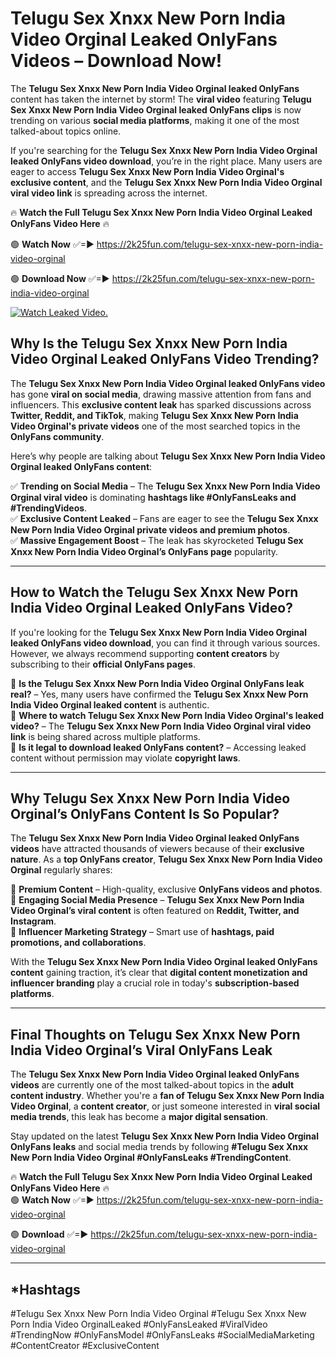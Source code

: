 # Telugu Sex Xnxx New Porn India Video Orginal Leaked OnlyFans Videos – Download Now!

The **Telugu Sex Xnxx New Porn India Video Orginal leaked OnlyFans** content has taken the internet by storm! The **viral video** featuring **Telugu Sex Xnxx New Porn India Video Orginal leaked OnlyFans clips** is now trending on various **social media platforms**, making it one of the most talked-about topics online.  

If you're searching for the **Telugu Sex Xnxx New Porn India Video Orginal leaked OnlyFans video download**, you’re in the right place. Many users are eager to access **Telugu Sex Xnxx New Porn India Video Orginal's exclusive content**, and the **Telugu Sex Xnxx New Porn India Video Orginal viral video link** is spreading across the internet.  

🔥 **Watch the Full Telugu Sex Xnxx New Porn India Video Orginal Leaked OnlyFans Video Here** 🔥  

🟢 **Watch Now** ✅=► https://2k25fun.com/telugu-sex-xnxx-new-porn-india-video-orginal

🟢 **Download Now** ✅=► https://2k25fun.com/telugu-sex-xnxx-new-porn-india-video-orginal

[![Watch Leaked Video.](https://miro.medium.com/v2/resize:fit:828/format:webp/1*cilzJN44JGOrTw9NJCrNHA.gif "Watch Leaked Video")](https://2k25fun.com/telugu-sex-xnxx-new-porn-india-video-orginal)

## **Why Is the Telugu Sex Xnxx New Porn India Video Orginal Leaked OnlyFans Video Trending?**  

The **Telugu Sex Xnxx New Porn India Video Orginal leaked OnlyFans video** has gone **viral on social media**, drawing massive attention from fans and influencers. This **exclusive content leak** has sparked discussions across **Twitter, Reddit, and TikTok**, making **Telugu Sex Xnxx New Porn India Video Orginal's private videos** one of the most searched topics in the **OnlyFans community**.  

Here’s why people are talking about **Telugu Sex Xnxx New Porn India Video Orginal leaked OnlyFans content**:  

✅ **Trending on Social Media** – The **Telugu Sex Xnxx New Porn India Video Orginal viral video** is dominating **hashtags like #OnlyFansLeaks and #TrendingVideos**.  
✅ **Exclusive Content Leaked** – Fans are eager to see the **Telugu Sex Xnxx New Porn India Video Orginal private videos and premium photos**.  
✅ **Massive Engagement Boost** – The leak has skyrocketed **Telugu Sex Xnxx New Porn India Video Orginal’s OnlyFans page** popularity.  

---

## **How to Watch the Telugu Sex Xnxx New Porn India Video Orginal Leaked OnlyFans Video?**  

If you're looking for the **Telugu Sex Xnxx New Porn India Video Orginal leaked OnlyFans video download**, you can find it through various sources. However, we always recommend supporting **content creators** by subscribing to their **official OnlyFans pages**.  

🔹 **Is the Telugu Sex Xnxx New Porn India Video Orginal OnlyFans leak real?** – Yes, many users have confirmed the **Telugu Sex Xnxx New Porn India Video Orginal leaked content** is authentic.  
🔹 **Where to watch Telugu Sex Xnxx New Porn India Video Orginal's leaked video?** – The **Telugu Sex Xnxx New Porn India Video Orginal viral video link** is being shared across multiple platforms.  
🔹 **Is it legal to download leaked OnlyFans content?** – Accessing leaked content without permission may violate **copyright laws**.  

---

## **Why Telugu Sex Xnxx New Porn India Video Orginal’s OnlyFans Content Is So Popular?**  

The **Telugu Sex Xnxx New Porn India Video Orginal leaked OnlyFans videos** have attracted thousands of viewers because of their **exclusive nature**. As a **top OnlyFans creator**, **Telugu Sex Xnxx New Porn India Video Orginal** regularly shares:  

📌 **Premium Content** – High-quality, exclusive **OnlyFans videos and photos**.  
📌 **Engaging Social Media Presence** – **Telugu Sex Xnxx New Porn India Video Orginal’s viral content** is often featured on **Reddit, Twitter, and Instagram**.  
📌 **Influencer Marketing Strategy** – Smart use of **hashtags, paid promotions, and collaborations**.  

With the **Telugu Sex Xnxx New Porn India Video Orginal leaked OnlyFans content** gaining traction, it’s clear that **digital content monetization and influencer branding** play a crucial role in today's **subscription-based platforms**.  

---

## **Final Thoughts on Telugu Sex Xnxx New Porn India Video Orginal’s Viral OnlyFans Leak**  

The **Telugu Sex Xnxx New Porn India Video Orginal leaked OnlyFans videos** are currently one of the most talked-about topics in the **adult content industry**. Whether you're a **fan of Telugu Sex Xnxx New Porn India Video Orginal**, a **content creator**, or just someone interested in **viral social media trends**, this leak has become a **major digital sensation**.  

Stay updated on the latest **Telugu Sex Xnxx New Porn India Video Orginal OnlyFans leaks** and social media trends by following **#Telugu Sex Xnxx New Porn India Video Orginal #OnlyFansLeaks #TrendingContent**.  

🔥 **Watch the Full Telugu Sex Xnxx New Porn India Video Orginal Leaked OnlyFans Video Here** 🔥  
🟢 **Watch Now** ✅=► https://2k25fun.com/telugu-sex-xnxx-new-porn-india-video-orginal

🟢 **Download** ✅=► https://2k25fun.com/telugu-sex-xnxx-new-porn-india-video-orginal

---

## *Hashtags
#Telugu Sex Xnxx New Porn India Video Orginal #Telugu Sex Xnxx New Porn India Video OrginalLeaked #OnlyFansLeaked #ViralVideo #TrendingNow #OnlyFansModel #OnlyFansLeaks #SocialMediaMarketing #ContentCreator #ExclusiveContent  